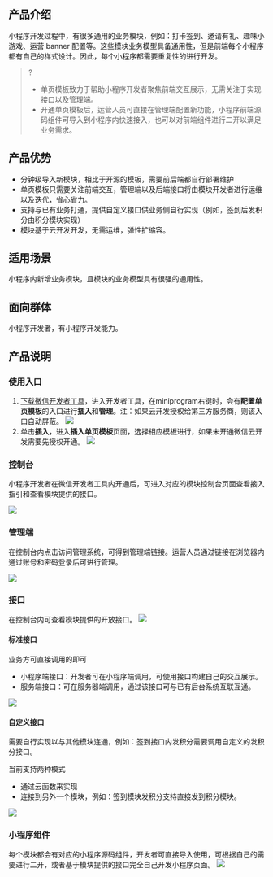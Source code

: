 ## 产品介绍
小程序开发过程中，有很多通用的业务模块，例如：打卡签到、邀请有礼、趣味小游戏、运营 banner 配置等。这些模块业务模型具备通用性，但是前端每个小程序都有自己的样式设计。因此，每个小程序都需要重复性的进行开发。
>?
>- 单页模板致力于帮助小程序开发者聚焦前端交互展示，无需关注于实现接口以及管理端。
>- 开通单页模板后，运营人员可直接在管理端配置新功能，小程序前端源码组件可导入到小程序内快速接入，也可以对前端组件进行二开以满足业务需求。


## 产品优势
- 分钟级导入新模块，相比于开源的模板，需要前后端都自行部署维护
- 单页模板只需要关注前端交互，管理端以及后端接口将由模块开发者进行运维以及迭代，省心省力。
- 支持与已有业务打通，提供自定义接口供业务侧自行实现（例如，签到后发积分由积分模块实现）
- 模块基于云开发开发，无需运维，弹性扩缩容。

## 适用场景
小程序内新增业务模块，且模块的业务模型具有很强的通用性。

## 面向群体
小程序开发者，有小程序开发能力。

## 产品说明
### 使用入口

1. [下载微信开发者工具](https://developers.weixin.qq.com/miniprogram/dev/devtools/download.html)，进入开发者工具，在miniprogram右键时，会有**配置单页模板**的入口进行**插入**和**管理**。注：如果云开发授权给第三方服务商，则该入口自动屏蔽。
![](https://qcloudimg.tencent-cloud.cn/raw/0458e2ddcbbeb9aa253221a6b28b3fb4.png)
2. 单击**插入**，进入**插入单页模板**页面，选择相应模板进行，如果未开通微信云开发需要先授权开通。
![](https://qcloudimg.tencent-cloud.cn/raw/ef8cf0374a7c1977ecf589e638c01cae.png)

### 控制台
小程序开发者在微信开发者工具内开通后，可进入对应的模块控制台页面查看接入指引和查看模块提供的接口。

![](https://qcloudimg.tencent-cloud.cn/raw/25ded4b6bd239b0eee3a00b6e1419c37.png)

### 管理端
在控制台内点击访问管理系统，可得到管理端链接。运营人员通过链接在浏览器内通过账号和密码登录后可进行管理。

![](https://scene-module-9gee6idgabd997ca-1306328562.tcloudbaseapp.com/signIn/console/guide/step1/prize.png)

### 接口

在控制台内可查看模块提供的开放接口。
![](https://qcloudimg.tencent-cloud.cn/raw/3d6bb6f0a5d028a04da1c4b9f07ccc0a.png)

#### 标准接口
业务方可直接调用的即可
- 小程序端接口：开发者可在小程序端调用，可使用接口构建自己的交互展示。
- 服务端接口：可在服务器端调用，通过该接口可与已有后台系统互联互通。

![](https://qcloudimg.tencent-cloud.cn/raw/95d0522f64e386713614f8cfcf6258e2.png)
#### 自定义接口
需要自行实现以与其他模块连通，例如：签到接口内发积分需要调用自定义的发积分接口。

当前支持两种模式
- 通过云函数来实现
- 连接到另外一个模块，例如：签到模块发积分支持直接发到积分模块。

![](https://qcloudimg.tencent-cloud.cn/raw/2a066f7a51bfe9d883a16639b261b51f.png)
### 小程序组件
每个模块都会有对应的小程序源码组件，开发者可直接导入使用，可根据自己的需要进行二开，或者基于模块提供的接口完全自己开发小程序页面。
![](https://qcloudimg.tencent-cloud.cn/raw/d984368d6769b336e93131edc24b8d27.png)
